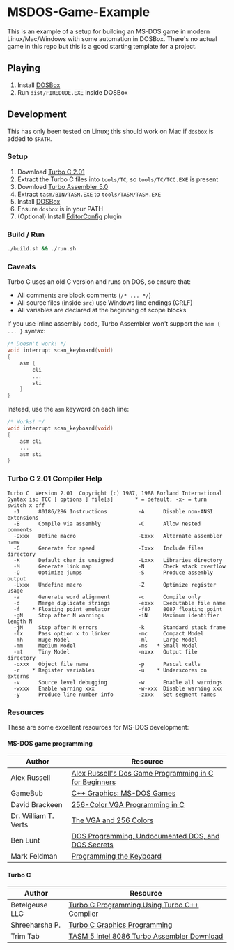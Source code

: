 # MSDOS-Game-Example

This is an example of a setup for building an MS-DOS game in modern Linux/Mac/Windows with some automation in DOSBox. There's no actual game in this repo but this is a good starting template for a project.

## Playing

1. Install [DOSBox](https://www.dosbox.com/)
2. Run `dist/FIREDUDE.EXE` inside DOSBox

## Development

This has only been tested on Linux; this should work on Mac if `dosbox` is added to `$PATH`.

### Setup

1. Download [Turbo C 2.01](https://cc.embarcadero.com/item/25636)
1. Extract the Turbo C files into `tools/TC`, so `tools/TC/TCC.EXE` is present
1. Download [Turbo Assembler 5.0](http://trimtab.ca/2010/tech/tasm-5-intel-8086-turbo-assembler-download/)
1. Extract `tasm/BIN/TASM.EXE` to `tools/TASM/TASM.EXE`
1. Install [DOSBox](https://www.dosbox.com/)
1. Ensure `dosbox` is in your PATH
1. (Optional) Install [EditorConfig](https://editorconfig.org) plugin

### Build / Run

```bash
./build.sh && ./run.sh
```

### Caveats

Turbo C uses an old C version and runs on DOS, so ensure that:

-   All comments are block comments (`/* ... */`)
-   All source files (inside `src`) use Windows line endings (CRLF)
-   All variables are declared at the beginning of scope blocks

If you use inline assembly code, Turbo Assembler won't support the `asm { ... }` syntax:

```c
/* Doesn't work! */
void interrupt scan_keyboard(void)
{
    asm {
        cli
        ...
        sti
    }
}
```

Instead, use the `asm` keyword on each line:

```c
/* Works! */
void interrupt scan_keyboard(void)
{
    asm cli
    ...
    asm sti
}
```

### Turbo C 2.01 Compiler Help

```
Turbo C  Version 2.01  Copyright (c) 1987, 1988 Borland International
Syntax is: TCC [ options ] file[s]       * = default; -x- = turn switch x off
  -1      80186/286 Instructions          -A      Disable non-ANSI extensions
  -B      Compile via assembly            -C      Allow nested comments
  -Dxxx   Define macro                    -Exxx   Alternate assembler name
  -G      Generate for speed              -Ixxx   Include files directory
  -K      Default char is unsigned        -Lxxx   Libraries directory
  -M      Generate link map               -N      Check stack overflow
  -O      Optimize jumps                  -S      Produce assembly output
  -Uxxx   Undefine macro                  -Z      Optimize register usage
  -a      Generate word alignment         -c      Compile only
  -d      Merge duplicate strings         -exxx   Executable file name
  -f    * Floating point emulator         -f87    8087 floating point
  -gN     Stop after N warnings           -iN     Maximum identifier length N
  -jN     Stop after N errors             -k      Standard stack frame
  -lx     Pass option x to linker         -mc     Compact Model
  -mh     Huge Model                      -ml     Large Model
  -mm     Medium Model                    -ms   * Small Model
  -mt     Tiny Model                      -nxxx   Output file directory
  -oxxx   Object file name                -p      Pascal calls
  -r    * Register variables              -u    * Underscores on externs
  -v      Source level debugging          -w      Enable all warnings
  -wxxx   Enable warning xxx              -w-xxx  Disable warning xxx
  -y      Produce line number info        -zxxx   Set segment names
```

### Resources

These are some excellent resources for MS-DOS development:

#### MS-DOS game programming

| Author               | Resource                                                                                                                        |
| -------------------- | ------------------------------------------------------------------------------------------------------------------------------- |
| Alex Russell         | [Alex Russell's Dos Game Programming in C for Beginners](http://www3.telus.net/alexander_russell/course/introduction.htm)       |
| GameBub              | [C++ Graphics: MS-DOS Games](https://dos.gamebub.com/cpp.php)                                                                   |
| David Brackeen       | [256-Color VGA Programming in C](http://www.brackeen.com/vga/index.html)                                                        |
| Dr. William T. Verts | [The VGA and 256 Colors](https://people.cs.umass.edu/~verts/cs32/vga_320.html)                                                  |
| Ben Lunt             | [DOS Programming, Undocumented DOS, and DOS Secrets](http://www.fysnet.net/)                                                    |
| Mark Feldman         | [Programming the Keyboard](http://www.intel-assembler.it/portale/5/keyboard-programming-in-asm/keyboard-programming-in-asm.asp) |

#### Turbo C

| Author         | Resource                                                                                                              |
| -------------- | --------------------------------------------------------------------------------------------------------------------- |
| Betelgeuse LLC | [Turbo C Programming Using Turbo C++ Compiler](http://www.softwareandfinance.com/Turbo_C/Index.html)                  |
| Shreeharsha P. | [Turbo C Graphics Programming](http://electrosofts.com/cgraphics/)                                                    |
| Trim Tab       | [TASM 5 Intel 8086 Turbo Assembler Download](http://trimtab.ca/2010/tech/tasm-5-intel-8086-turbo-assembler-download/) |
